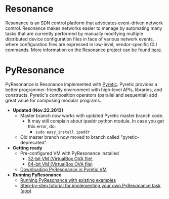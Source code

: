 Resonance
===========

Resonance is an SDN control platform that advocates event-driven network control. Resonance makes networks easier to manage by automating many tasks that are currently performed by manually modifying multiple distributed device configuration files in face of various network events, where configuration files are expressed in low-level, vendor-specific CLI commands. More information on the Resonance project can be found [here](http://resonance.noise.gatech.edu/).


PyResonance
===========

PyResonance is Resonance implemented with [Pyretic](http://frenetic-lang.org/pyretic/). Pyretic provides a better programmer-friendly environment with high-level APIs, libraries, and constructs. Pyretic's composition operators (parallel and sequential) add great value for composing modular programs. 
  - **Updated (Nov.22.2013)**
    - Master branch now works with updated Pyretic master branch code.
      - It may still complain about ipaddr python module. In case you get this error, do:
        - ``sudo easy_install ipaddr``
    - Old master branch now moved to branch called "pyretic-deprecated".
  - **Getting ready**
    - Pre-configured VM with PyResonance installed
      - [32-bit VM (VirtualBox OVA file)](http://resonance.noise.gatech.edu/data/PyResonance_0.1.0_32bit.ova)
      - [64-bit VM (VirtualBox OVA file)](http://resonance.noise.gatech.edu/data/PyResonance_0.1.0_64bit.ova)
    - [Downloading PyResonance in Pyretic VM](https://github.com/Resonance-SDN/pyresonance/wiki/Downloading-PyResonance-Module-in-Pyretic-VM)
  - **Running PyResonance**
    - [Running PyResonance with existing examples](https://github.com/Resonance-SDN/pyresonance/wiki/Running-PyResonance)
    - [Step-by-step tutorial for implementing your own PyResonance task (app)](https://github.com/Resonance-SDN/pyresonance/wiki/How-to-write-a-PyResonance-Task:-Step-by-step-tutorial)
